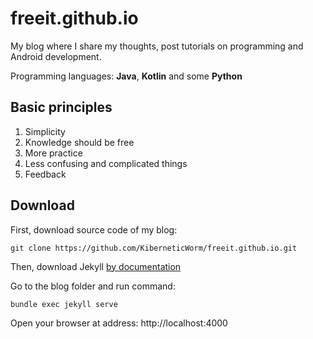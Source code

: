 # freeit.github.io

My blog where I share my thoughts, post tutorials on programming and Android development.

Programming languages: **Java**, **Kotlin** and some **Python**

## Basic principles

1. Simplicity
2. Knowledge should be free
3. More practice
5. Less confusing and complicated things
6. Feedback

## Download

First, download source code of my blog:

    git clone https://github.com/KiberneticWorm/freeit.github.io.git
  
Then, download Jekyll [by documentation](https://jekyllrb.com/docs/)

Go to the blog folder and run command:

    bundle exec jekyll serve
    
Open your browser at address: http://localhost:4000

 
